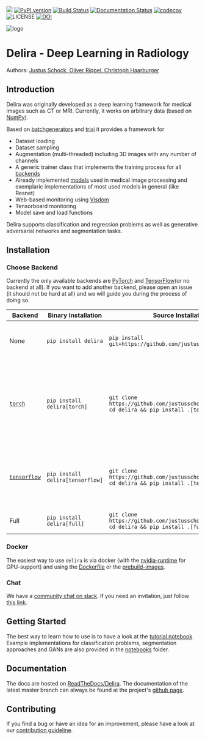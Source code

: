 [<img src="https://img.shields.io/badge/chat-slack%20channel-75BBC4.svg">](https://join.slack.com/t/deliradev/shared_invite/enQtNjI1MjA4MjQzMzQ2LTUzNTQ0MjQyNjJjNzgyODczY2Y1YjYxNjA3ZmQ0MGFhODhkYzQ4M2RjMGM1YWM3YWU5MDM0ZjdiNTQ4MmQ0ZDk)
[![PyPI version](https://badge.fury.io/py/delira.svg)](https://badge.fury.io/py/delira) [![Build Status](https://travis-ci.com/delira-dev/delira.svg?branch=master)](https://travis-ci.com/delira-dev/delira) [![Documentation Status](https://readthedocs.org/projects/delira/badge/?version=master)](https://delira.readthedocs.io/en/master/?badge=master) [![codecov](https://codecov.io/gh/justusschock/delira/branch/master/graph/badge.svg)](https://codecov.io/gh/delira-dev/delira)
![LICENSE](https://img.shields.io/github/license/delira-dev/delira.svg) [![DOI](http://joss.theoj.org/papers/10.21105/joss.01488/status.svg)](https://doi.org/10.21105/joss.01488)

![logo](docs/_static/logo/delira.svg "delira - Deep Learning in Radiology")

# Delira - Deep Learning in Radiology
Authors: [Justus Schock, Oliver Rippel, Christoph Haarburger](AUTHORS.rst)

## Introduction
Delira was originally developed as a deep learning framework for medical images such as CT or MRI. Currently, it works on arbitrary data (based on [NumPy](http://www.numpy.org/)). 

Based on [batchgenerators](https://github.com/MIC-DKFZ/batchgenerators) and [trixi](https://github.com/MIC-DKFZ/trixi) it provides a framework for
* Dataset loading
* Dataset sampling
* Augmentation (multi-threaded) including 3D images with any number of channels
* A generic trainer class that implements the training process for all [backends](#choose-backend)
* Already implemented [models](delira/models) used in medical image processing and exemplaric implementations of most used models in general (like Resnet)
* Web-based monitoring using [Visdom](https://github.com/facebookresearch/visdom)
* Tensorboard monitoring
* Model save and load functions

Delira supports classification and regression problems as well as generative adversarial networks and segmentation tasks.

## Installation

### Choose Backend

Currently the only available backends are [PyTorch](https://pytorch.org) and [TensorFlow](https://tensorflow.org)(or no backend at all). If you want to add another backend, please open an issue (it should not be hard at all) and we will guide you during the process of doing so.

| Backend                        | Binary Installation         | Source Installation                                                                         | Notes                                                                                                                                                 |
|---------------------------------------------|-----------------------------|---------------------------------------------------------------------------------------------|-------------------------------------------------------------------------------------------------------------------------------------------------------|
| None                                        | `pip install delira`        | `pip install git+https://github.com/justusschock/delira.git`                                | Training not possible if backend is not installed separately                                                                                          |
| [`torch`](https://pytorch.org)              | `pip install delira[torch]` | `git clone https://github.com/justusschock/delira.git && cd delira && pip install .[torch]` | `delira` with `torch` backend supports mixed-precision training via [NVIDIA/apex](https://github.com/NVIDIA/apex.git) (must be installed separately). | 
| [`tensorflow`](https://www.tensorflow.org/) | `pip install delira[tensorflow]` | `git clone https://github.com/justusschock/delira.git && cd delira && pip install .[tensorflow]` | the `tensorflow` backend is still very experimental and lacks some [features](https://github.com/delira-dev/delira/issues/47) |
| Full                                        | `pip install delira[full]`  | `git clone https://github.com/justusschock/delira.git && cd delira && pip install .[full]`  | All backends will be installed.                                                                                                                   |

### Docker
The easiest way to use `delira` is via docker (with the [nvidia-runtime](https://github.com/NVIDIA/nvidia-docker) for GPU-support) and using the [Dockerfile](docker/Dockerfile) or the [prebuild-images](https://cloud.docker.com/u/justusschock/repository/docker/justusschock/delira).

### Chat
We have a [community chat on slack](https://deliradev.slack.com). If you need an invitation, just follow [this link](https://join.slack.com/t/deliradev/shared_invite/enQtNjI1MjA4MjQzMzQ2LTUzNTQ0MjQyNjJjNzgyODczY2Y1YjYxNjA3ZmQ0MGFhODhkYzQ4M2RjMGM1YWM3YWU5MDM0ZjdiNTQ4MmQ0ZDk).

## Getting Started
The best way to learn how to use is to have a look at the [tutorial notebook](notebooks/tutorial_delira.ipynb).
Example implementations for classification problems, segmentation approaches and GANs are also provided in the [notebooks](notebooks) folder.

## Documentation
The docs are hosted on [ReadTheDocs/Delira](https://delira.rtfd.io).
The documentation of the latest master branch can always be found at the project's [github page](https://delira-dev.github.io/delira/).

## Contributing
If you find a bug or have an idea for an improvement, please have a look at our [contribution guideline](CONTRIBUTING.md).

